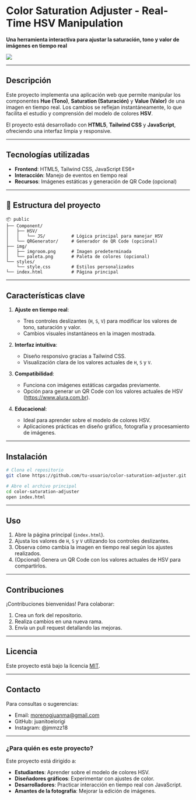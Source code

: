 # Color Saturation Adjuster - Real-Time HSV Manipulation

**Una herramienta interactiva para ajustar la saturación, tono y valor de imágenes en tiempo real**

<img src="img/colorestemplate.png">

---

## Descripción
Este proyecto implementa una aplicación web que permite manipular los componentes **Hue (Tono)**, **Saturation (Saturación)** y **Value (Valor)** de una imagen en tiempo real. Los cambios se reflejan instantáneamente, lo que facilita el estudio y comprensión del modelo de colores **HSV**.

El proyecto está desarrollado con **HTML5**, **Tailwind CSS** y **JavaScript**, ofreciendo una interfaz limpia y responsive.

---

## Tecnologías utilizadas
- **Frontend**: HTML5, Tailwind CSS, JavaScript ES6+
- **Interacción**: Manejo de eventos en tiempo real
- **Recursos**: Imágenes estáticas y generación de QR Code (opcional)

---

## 📁 Estructura del proyecto
```
📦 public
├── Component/
│   ├── HSV/
│   │   └── JS/          # Lógica principal para manejar HSV
│   └── QRGenerator/     # Generador de QR Code (opcional)
├── img/
│   ├── imgroom.png      # Imagen predeterminada
│   └── paleta.png       # Paleta de colores (opcional)
└── styles/
    └── style.css        # Estilos personalizados
└── index.html           # Página principal
```

---

## Características clave
1. **Ajuste en tiempo real**:
   - Tres controles deslizantes (`H`, `S`, `V`) para modificar los valores de tono, saturación y valor.
   - Cambios visuales instantáneos en la imagen mostrada.

2. **Interfaz intuitiva**:
   - Diseño responsivo gracias a Tailwind CSS.
   - Visualización clara de los valores actuales de `H`, `S` y `V`.

3. **Compatibilidad**:
   - Funciona con imágenes estáticas cargadas previamente.
   - Opción para generar un QR Code con los valores actuales de HSV (https://www.alura.com.br).

4. **Educacional**:
   - Ideal para aprender sobre el modelo de colores HSV.
   - Aplicaciones prácticas en diseño gráfico, fotografía y procesamiento de imágenes.

---

## Instalación
```bash
# Clona el repositorio
git clone https://github.com/tu-usuario/color-saturation-adjuster.git

# Abre el archivo principal
cd color-saturation-adjuster
open index.html
```

---

## Uso
1. Abre la página principal (`index.html`).
2. Ajusta los valores de `H`, `S` y `V` utilizando los controles deslizantes.
3. Observa cómo cambia la imagen en tiempo real según los ajustes realizados.
4. (Opcional) Genera un QR Code con los valores actuales de HSV para compartirlos.

---

## Contribuciones
¡Contribuciones bienvenidas! Para colaborar:
1. Crea un fork del repositorio.
2. Realiza cambios en una nueva rama.
3. Envía un pull request detallando las mejoras.

---

## Licencia
Este proyecto está bajo la licencia [MIT](LICENSE).

---

## Contacto
Para consultas o sugerencias:
- Email: morenogjuanma@gmail.com
- GitHub: juanitoelorigi
- Instagram: @jmmzz18

---

### ¿Para quién es este proyecto?
Este proyecto está dirigido a:
- **Estudiantes**: Aprender sobre el modelo de colores HSV.
- **Diseñadores gráficos**: Experimentar con ajustes de color.
- **Desarrolladores**: Practicar interacción en tiempo real con JavaScript.
- **Amantes de la fotografía**: Mejorar la edición de imágenes.
